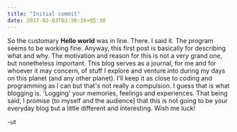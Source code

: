 ```yaml
---
title: "Initial commit"
date: 2017-02-03T02:38:18+05:30
---
```


So the customary **Hello world** was in line. There. I said it. The program
seems to be working fine. Anyway, this first post is basically for describing
what and why. The motivation and reason for this is not a very grand one, but
nonetheless important. This blog serves as a journal, for me and for whoever it
may concern, of stuff I explore and venture into during my days on this planet
(and any other planet). I'll keep it as close to coding and programming as I
can but that's not really a compulsion. I guess that is what blogging is.
'Logging' your memories, feelings and experiences. That being said, I promise
(to myself and the audience) that this is not going to be your everyday blog
but a little different and interesting. Wish me luck!

-ut
